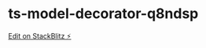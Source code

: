 # ts-model-decorator-q8ndsp

[Edit on StackBlitz ⚡️](https://stackblitz.com/edit/ts-model-decorator-q8ndsp)